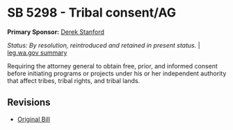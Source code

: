 # SB 5298 - Tribal consent/AG
**Primary Sponsor:** [Derek Stanford](/person/leg/derek.stanford.md)

*Status: By resolution, reintroduced and retained in present status.* | [leg.wa.gov summary](https://app.leg.wa.gov/billsummary?BillNumber=5298&Year=2021)

Requiring the attorney general to obtain free, prior, and informed consent before initiating programs or projects under his or her independent authority that affect tribes, tribal rights, and tribal lands.

## Revisions
* [Original Bill](1/)